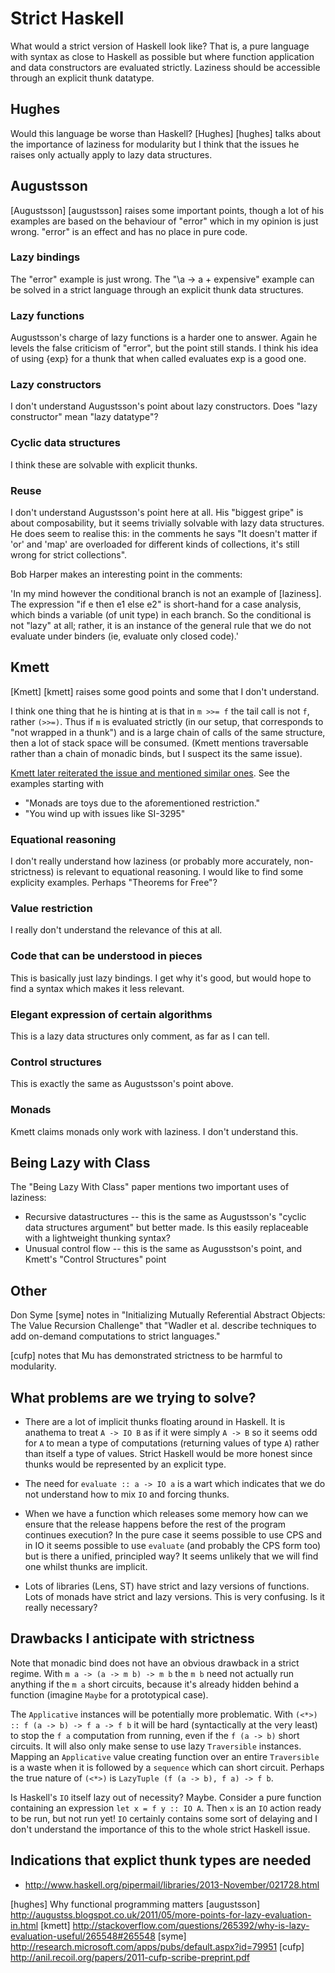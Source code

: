 # Strict Haskell

What would a strict version of Haskell look like?  That is, a pure language
with syntax as close to Haskell as possible but where function application
and data constructors are evaluated strictly.  Laziness should be accessible
through an explicit thunk datatype.

## Hughes

Would this language be worse than Haskell?  [Hughes] [hughes] talks about
the importance of laziness for modularity but I think that the issues he
raises only actually apply to lazy data structures.

## Augustsson

[Augustsson] [augustsson] raises some important points, though a lot of his
examples are based on the behaviour of "error" which in my opinion is
just wrong.  "error" is an effect and has no place in pure code.

### Lazy bindings

The "error" example is just wrong.  The "\a -> a + expensive" example can be
solved in a strict language through an explicit thunk data structures.

### Lazy functions

Augustsson's charge of lazy functions is a harder one to answer.  Again he
levels the false criticism of "error", but the point still stands.  I think
his idea of using {exp} for a thunk that when called evaluates exp is a good
one.

### Lazy constructors

I don't understand Augustsson's point about lazy constructors.  Does "lazy
constructor" mean "lazy datatype"?

### Cyclic data structures

I think these are solvable with explicit thunks.

### Reuse

I don't understand Augustsson's point here at all.  His "biggest gripe" is
about composability, but it seems trivially solvable with lazy data
structures.  He does seem to realise this: in the comments he says "It
doesn't matter if 'or' and 'map' are overloaded for different kinds of
collections, it's still wrong for strict collections".

Bob Harper makes an interesting point in the comments:

'In my mind however the conditional branch is not an example of [laziness].
The expression "if e then e1 else e2" is short-hand for a case analysis,
which binds a variable (of unit type) in each branch.  So the conditional is
not "lazy" at all; rather, it is an instance of the general rule that we do
not evaluate under binders (ie, evaluate only closed code).'

## Kmett

[Kmett] [kmett] raises some good points and some that I don't understand.

I think one thing that he is hinting at is that in `m >>= f` the tail call
is not `f`, rather `(>>=)`.  Thus if `m` is evaluated strictly (in our
setup, that corresponds to "not wrapped in a thunk") and is a large chain of
calls of the same structure, then a lot of stack space will be consumed.
(Kmett mentions traversable rather than a chain of monadic binds, but I
suspect its the same issue).

[Kmett later reiterated the issue and mentioned similar ones](http://www.reddit.com/r/haskell/comments/1pjjy5/odersky_the_trouble_with_types_strange_loop_2013/cd3bgcu).
See the examples starting with

* "Monads are toys due to the aforementioned restriction."
* "You wind up with issues like SI-3295"

### Equational reasoning

I don't really understand how laziness (or probably more accurately,
non-strictness) is relevant to equational reasoning.  I would like to find
some explicity examples.  Perhaps "Theorems for Free"?

### Value restriction

I really don't understand the relevance of this at all.

### Code that can be understood in pieces

This is basically just lazy bindings.  I get why it's good, but would hope
to find a syntax which makes it less relevant.

### Elegant expression of certain algorithms

This is a lazy data structures only comment, as far as I can tell.

### Control structures

This is exactly the same as Augustsson's point above.

### Monads

Kmett claims monads only work with laziness.  I don't understand this.

## Being Lazy with Class

The "Being Lazy With Class" paper mentions two important uses of laziness:

* Recursive datastructures -- this is the same as Augustsson's "cyclic data
  structures argument" but better made.  Is this easily replaceable with a
  lightweight thunking syntax?
* Unusual control flow -- this is the same as Augusstson's point, and
  Kmett's "Control Structures" point

## Other

Don Syme [syme] notes in "Initializing Mutually Referential Abstract
Objects: The Value Recursion Challenge" that "Wadler et al.  describe
techniques to add on-demand computations to strict languages."

[cufp] notes that Mu has demonstrated strictness to be harmful to
modularity.

## What problems are we trying to solve?

* There are a lot of implicit thunks floating around in Haskell.  It is
  anathema to treat `A -> IO B` as if it were simply `A -> B` so it seems
  odd for `A` to mean a type of computations (returning values of type `A`)
  rather than itself a type of values.  Strict Haskell would be more honest
  since thunks would be represented by an explicit type.

* The need for `evaluate :: a -> IO a` is a wart which indicates that we do
  not understand how to mix `IO` and forcing thunks.

* When we have a function which releases some memory how can we ensure that
  the release happens before the rest of the program continues execution? 
  In the pure case it seems possible to use CPS and in IO it seems possible
  to use `evaluate` (and probably the CPS form too) but is there a unified,
  principled way?  It seems unlikely that we will find one whilst thunks are
  implicit.

* Lots of libraries (Lens, ST) have strict and lazy versions of functions. 
  Lots of monads have strict and lazy versions.  This is very confusing.  Is
  it really necessary?

## Drawbacks I anticipate with strictness

Note that monadic bind does not have an obvious drawback in a strict regime. 
With `m a -> (a -> m b) -> m b` the `m b` need not actually run anything if
the `m a` short circuits, because it's already hidden behind a function
(imagine `Maybe` for a prototypical case).

The `Applicative` instances will be potentially more problematic.  With
`(<*>) :: f (a -> b) -> f a -> f b` it will be hard (syntactically at the
very least) to stop the `f a` computation from running, even if the `f (a ->
b)` short circuits.  It will also only make sense to use lazy `Traversible`
instances.  Mapping an `Applicative` value creating function over an entire
`Traversible` is a waste when it is followed by a `sequence` which can short
circuit.  Perhaps the true nature of `(<*>)` is `LazyTuple (f (a -> b), f a)
-> f b`.

Is Haskell's `IO` itself lazy out of necessity?  Maybe.  Consider a pure
function containing an expression `let x = f y :: IO A`.  Then `x` is an
`IO` action ready to be run, but not run yet!  `IO` certainly contains some
sort of delaying and I don't understand the importance of this to the whole
strict Haskell issue.

## Indications that explict thunk types are needed

* http://www.haskell.org/pipermail/libraries/2013-November/021728.html

[hughes] Why functional programming matters
[augustsson] http://augustss.blogspot.co.uk/2011/05/more-points-for-lazy-evaluation-in.html
[kmett] http://stackoverflow.com/questions/265392/why-is-lazy-evaluation-useful/265548#265548
[syme] http://research.microsoft.com/apps/pubs/default.aspx?id=79951
[cufp] http://anil.recoil.org/papers/2011-cufp-scribe-preprint.pdf
